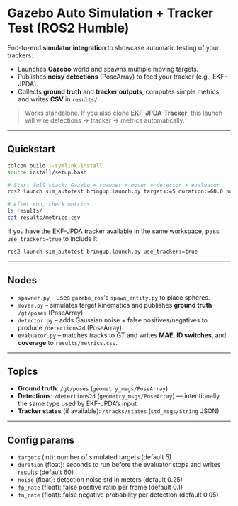 # Gazebo Auto Simulation + Tracker Test (ROS2 Humble)

End-to-end **simulator integration** to showcase automatic testing of your trackers:
- Launches **Gazebo** world and spawns multiple moving targets.
- Publishes **noisy detections** (PoseArray) to feed your tracker (e.g., EKF-JPDA).
- Collects **ground truth** and **tracker outputs**, computes simple metrics, and writes **CSV** in `results/`.

> Works standalone. If you also clone **EKF-JPDA-Tracker**, this launch will wire detections → tracker → metrics automatically.

---

## Quickstart

```bash
colcon build --symlink-install
source install/setup.bash

# Start full stack: Gazebo + spawner + mover + detector + evaluator
ros2 launch sim_autotest bringup.launch.py targets:=5 duration:=60.0 noise:=0.25

# After run, check metrics
ls results/
cat results/metrics.csv
```
If you have the EKF-JPDA tracker available in the same workspace, pass `use_tracker:=true` to include it:
```bash
ros2 launch sim_autotest bringup.launch.py use_tracker:=true
```

---

## Nodes

- `spawner.py` – uses `gazebo_ros`'s `spawn_entity.py` to place spheres.
- `mover.py` – simulates target kinematics and publishes **ground truth** `/gt/poses` (PoseArray).
- `detector.py` – adds Gaussian noise + false positives/negatives to produce `/detections2d` (PoseArray).
- `evaluator.py` – matches tracks to GT and writes **MAE**, **ID switches**, and **coverage** to `results/metrics.csv`.

---

## Topics
- **Ground truth**: `/gt/poses` (`geometry_msgs/PoseArray`)
- **Detections**: `/detections2d` (`geometry_msgs/PoseArray`) — intentionally the same type used by EKF-JPDA’s input
- **Tracker states** (if available): `/tracks/states` (`std_msgs/String` JSON)

---

## Config params
- `targets` (int): number of simulated targets (default 5)
- `duration` (float): seconds to run before the evaluator stops and writes results (default 60)
- `noise` (float): detection noise std in meters (default 0.25)
- `fp_rate` (float): false positive ratio per frame (default 0.1)
- `fn_rate` (float): false negative probability per detection (default 0.05)
